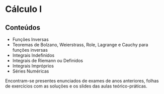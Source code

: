 # Cálculo I
## Conteúdos
- Funções Inversas
- Teoremas de Bolzano, Weierstrass, Role, Lagrange e Cauchy para funções inversas
- Integrais Indefinidos
- Integrais de Riemann ou Definidos
- Integrais Impróprios
- Séries Numéricas <br />

Encontram-se presentes enunciados de exames de anos anteriores, folhas de exercícios com as soluções e os slides das aulas teórico-práticas.
